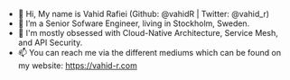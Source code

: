 - 👋 Hi, My name is Vahid Rafiei (Github: @vahidR | Twitter: @vahid_r)
- 👀 I’m a Senior Sofware Engineer, living in Stockholm, Sweden.
- 🌱 I'm mostly obsessed with Cloud-Native Architecture, Service Mesh, and API Security.
- 📫 You can reach me via the different mediums which can be found on my website: https://vahid-r.com

<!---
vahidR/vahidR is a ✨ special ✨ repository because its `README.md` (this file) appears on your GitHub profile.
You can click the Preview link to take a look at your changes.
--->
